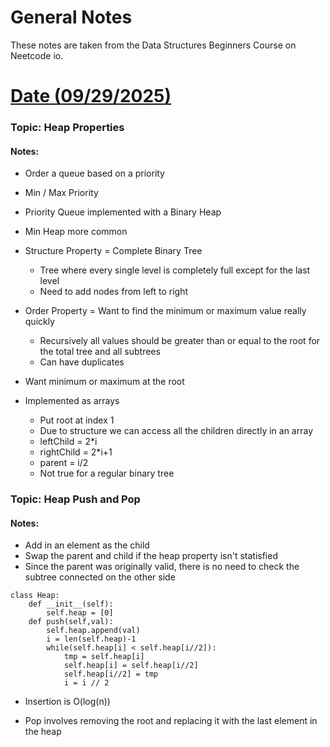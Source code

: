 # General Notes


These notes are taken from the Data Structures Beginners Course on Neetcode io.

# <u> Date (09/29/2025) </u>

### Topic: Heap Properties
#### Notes: 

* Order a queue based on a priority
* Min / Max Priority
* Priority Queue implemented with a Binary Heap
* Min Heap more common

* Structure Property = Complete Binary Tree
  * Tree where every single level is completely full except for the last level
  * Need to add nodes from left to right
* Order Property = Want to find the minimum or maximum value really quickly
  * Recursively all values should be greater than or equal to the root for the total tree and all subtrees
  * Can have duplicates
* Want minimum or maximum at the root
* Implemented as arrays
  * Put root at index 1
  * Due to structure we can access all the children directly in an array
  * leftChild = 2*i
  * rightChild = 2*i+1
  * parent = i/2
  * Not true for a regular binary tree

### Topic: Heap Push and Pop
#### Notes:

* Add in an element as the child
* Swap the parent and child if the heap property isn't statisfied
* Since the parent was originally valid, there is no need to check the subtree connected on the other side


```aiignore
class Heap:
    def __init__(self):
        self.heap = [0]
    def push(self,val):
        self.heap.append(val)
        i = len(self.heap)-1
        while(self.heap[i] < self.heap[i//2]):
            tmp = self.heap[i]
            self.heap[i] = self.heap[i//2]
            self.heap[i//2] = tmp
            i = i // 2
```

* Insertion is O(log(n))

* Pop involves removing the root and replacing it with the last element in the heap